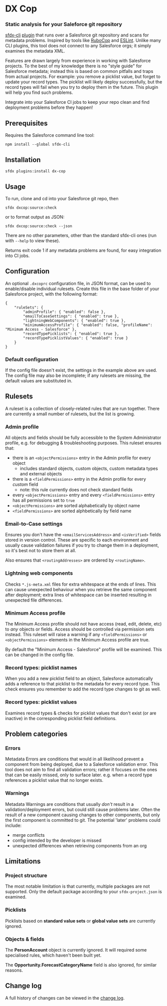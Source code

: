 # DX Cop

### Static analysis for your Saleforce git repository

[sfdx-cli](https://developer.salesforce.com/tools/sfdxcli) [plugin](https://developer.salesforce.com/docs/atlas.en-us.sfdx_cli_plugins.meta/sfdx_cli_plugins/cli_plugins.htm) that runs over a Salesforce git repository and scans for metadata problems. Inspired by tools like [RuboCop](https://github.com/rubocop/rubocop) and [ESLint](https://github.com/eslint/eslint). Unlike many CLI plugins, this tool does not connect to any Salesforce orgs; it simply examines the metadata XML.

Features are drawn largely from experience in working with Salesforce projects. To the best of my knowledge there is no "style guide" for Salesforce metadata; instead this is based on common pitfalls and traps from actual projects. For example: you remove a picklist value, but forget to update your record types. The picklist will likely deploy successfully, but the record types will fail when you try to deploy them in the future. This plugin will help you find such problems.

Integrate into your Salesforce CI jobs to keep your repo clean and find deployment problems before they happen!

## Prerequisites

Requires the Salesforce command line tool:

`npm install --global sfdx-cli`

## Installation

`sfdx plugins:install dx-cop`

## Usage

To run, clone and cd into your Salesforce git repo, then

`sfdx dxcop:source:check`

or to format output as JSON:

`sfdx dxcop:source:check --json`

There are no other parameters, other than the standard sfdx-cli ones (run with `--help` to view these).

Returns exit code 1 if any metadata problems are found, for easy integration into CI jobs.

## Configuration

An optional `.dxcoprc` configuration file, in JSON format, can be used to enable/disable individual rulesets. Create this file in the base folder of your Salesforce project, with the following format:

```
{
    "ruleSets": {
        "adminProfile": { "enabled": false },
        "emailToCaseSettings": { "enabled": true },
        "lightningWebComponents": { "enabled": true },
        "minimumAccessProfile": { "enabled": false, "profileName": "Minimum Access - Salesforce" },
        "recordTypePicklists": { "enabled": true },
        "recordTypePicklistValues": { "enabled": true }
    }
}
```

### Default configuration

If the config file doesn't exist, the settings in the example above are used. The config file may also be incomplete; if any rulesets are missing, the default values are substituted in.

## Rulesets

A ruleset is a collection of closely-related rules that are run together. There are currently a small number of rulesets, but the list is growing.

### Admin profile

All objects and fields should be fully accessible to the System Administrator profile, e.g. for debugging & troubleshooting purposes. This ruleset ensures that:
- there is an `<objectPermissions>` entry in the Admin profile for every object
  - includes standard objects, custom objects, custom metadata types and external objects
- there is a `<fieldPermissions>` entry in the Admin profile for every _custom_ field
  - note: this rule currently does not check standard fields
- every `<objectPermissions>` entry and every `<fieldPermissions>` entry has all permissions set to `true`
- `<objectPermissions>` are sorted alphabetically by object name
- `<fieldPermissions>` are sorted alphbetically by field name

### Email-to-Case settings

Ensures you don't have the `<emailServicesAddress>` and `<isVerified>` fields stored in version control. These are specific to each environment and usually cause validation failures if you try to change them in a deployment, so it's best not to store them at all.

Also ensures that `<routingAddresses>` are ordered by `<routingName>`.

### Lightning web components

Checks `*.js-meta.xml` files for extra whitespace at the ends of lines. This can cause unexpected behaviour when you retrieve the same component after deployment; extra lines of whitespace can be inserted resulting in unexpected file differences.

### Minimum Access profile

The Minimum Access profile should not have access (read, edit, delete, etc) to _any_ objects or fields. Access should be controlled via permission sets instead. This ruleset will raise a warning if any `<fieldPermissions>` or `<objectPermissions>` elements in the Minimum Access profile are true.

By default the "Minimum Access - Salesforce" profile will be examined. This can be changed in the config file.

### Record types: picklist names

When you add a new picklist field to an object, Salesforce automatically adds a reference to that picklist to the metadata for every record type. This check ensures you remember to add the record type changes to git as well.

### Record types: picklist values

Examines record types & checks for picklist values that don't exist (or are inactive) in the corresponding picklist field definitions.

## Problem categories

### Errors

Metadata Errors are conditions that would in all likelihood prevent a component from being deployed, due to a Salesforce validation error. This tool does not aim to find all validation errors; rather it focuses on the ones that can be easily missed, only to surface later. e.g. when a record type references a picklist value that no longer exists.

### Warnings

Metadata Warnings are conditions that usually *don't* result in a validation/deployment errors, but could still cause problems later. Often the result of a new component causing changes to other components, but only the first component is committed to git. The potential 'later' problems could include:
- merge conflicts
- config intended by the developer is missed
- unexpected differences when retrieving components from an org

## Limitations

### Project structure

The most notable limitation is that currently, multiple packages are not supported. Only the default package according to your `sfdx-project.json` is examined.

### Picklists

Picklists based on **standard value sets** or **global value sets** are currently ignored.

### Objects &amp; fields

The **PersonAccount** object is currently ignored. It will required some specialised rules, which haven't been built yet.

The **Opportunity.ForecastCategoryName** field is also ignored, for similar reasons.

## Change log

A full history of changes can be viewed in the [change log](https://github.com/dcathcart/dx-cop/blob/master/CHANGELOG.md).